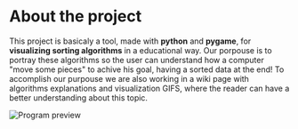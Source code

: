 # About the project
This project is basicaly a tool, made with **python** and **pygame**,  for **visualizing sorting algorithms** in a educational way. Our porpouse is to portray these algorithms so the user can understand how a computer "move some pieces" to achive his goal, having a sorted data at the end! To accomplish our purpouse we are also working in a wiki page with algorithms explanations and visualization GIFS,  where the reader can have a better understanding about this topic.

![Program preview](https://github.com/LucasPilla/Sorting-Algorithms-Visualizer/blob/master/images/preview.gif?raw=true)
